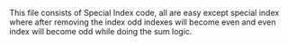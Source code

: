 This file consists of Special Index code, all are easy except special index where after removing the index odd indexes will become even and even index will become odd while doing the sum logic.
